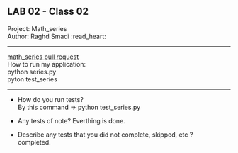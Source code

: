 ## LAB 02 - Class 02
Project: Math_series <br>
Author: Raghd Smadi :read_heart:

********************************************************

[math_series pull request](https://github.com/Raghdsmadi/math-series/pull/3) <br>
How to run my application: <br>
python series.py <br>
pyton test_series <br>


*********************************************************

- How do you run tests? <br>By this command => python test_series.py <br>


- Any tests of note? Everthing is done. <br>

- Describe any tests that you did not complete, skipped, etc ?<br>
completed.
